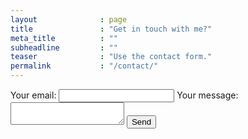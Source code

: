 ```yaml
---
layout              : page
title               : "Get in touch with me?"
meta_title          : ""
subheadline         : ""
teaser              : "Use the contact form."
permalink           : "/contact/"
---
```


<form
  action="https://formspree.io/f/xpzbwqby"
  method="POST"
>
  <label>
    Your email:
    <input type="email" name="_replyto">
  </label>
  <label>
    Your message:
    <textarea name="message"></textarea>
  </label>
  <!-- your other form fields go here -->
  <button type="submit">Send</button>
</form>